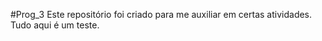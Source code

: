  #Prog_3
 Este repositório foi criado para me auxiliar em certas atividades.
 Tudo aqui é um teste.
